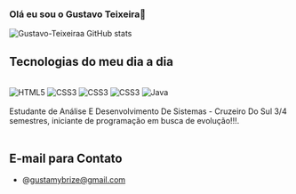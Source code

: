 ### Olá eu sou o Gustavo Teixeira👋


![Gustavo-Teixeiraa GitHub stats](https://github-readme-stats.vercel.app/api?username=Gustavo-Teixeiraa&show_icons=true&theme=radical)

## Tecnologias do meu dia a dia

<div style="display: inline_block"><br/>
    <img  alt="HTML5" src="https://img.shields.io/badge/HTML5-E34F26?style=for-the-badge&logo=html5&logoColor=white"/>
    <img  alt="CSS3" src="https://img.shields.io/badge/CSS3-1572B6?style=for-the-badge&logo=css3&logoColor=white"/>
    <img  alt="CSS3" src="https://img.shields.io/badge/Python-14354C?style=for-the-badge&logo=python&logoColor=white"/>
    <img  alt="CSS3" src="https://img.shields.io/badge/Bootstrap-563D7C?style=for-the-badge&logo=bootstrap&logoColor=white"/>
    <img  alt="Java" src "https://img.shields.io/badge/Java-ED8B00?style=for-the-badge&logo=openjdk&logoColor=white"/>
    

</div>

<br>
Estudante de Análise E Desenvolvimento De Sistemas - Cruzeiro Do Sul 3/4 semestres, iniciante de programação em busca de evolução!!!.
<br><br>

## E-mail para Contato
- @gustamybrize@gmail.com
